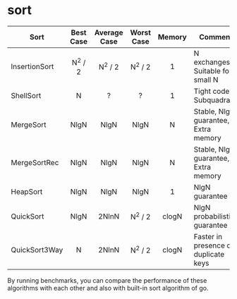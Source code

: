 # sort

| Sort          | Best Case         | Average Case      | Worst Case        | Memory | Comment                              |
|---------------|:-----------------:|:-----------------:|:-----------------:|:------:|--------------------------------------|
| InsertionSort | N<sup>2</sup> / 2 | N<sup>2</sup> / 2 | N<sup>2</sup> / 2 | 1      | N exchanges, Suitable for small N    |
| ShellSort     | N                 | ?                 | ?                 | 1      | Tight code, Subquadratic             |
| MergeSort     | NlgN              | NlgN              | NlgN              | N      | Stable, NlgN guarantee, Extra memory |
| MergeSortRec  | NlgN              | NlgN              | NlgN              | N      | Stable, NlgN guarantee, Extra memory |
| HeapSort      | NlgN              | NlgN              | NlgN              | 1      | NlgN guarantee                       |
| QuickSort     | NlgN              | 2NlnN             | N<sup>2</sup> / 2 | clogN  | NlgN probabilistic guarantee         |
| QuickSort3Way | N                 | 2NlnN             | N<sup>2</sup> / 2 | clogN  | Faster in presence of duplicate keys |

By running benchmarks, you can compare the performance of these algorithms
with each other and also with built-in sort algorithm of go.
